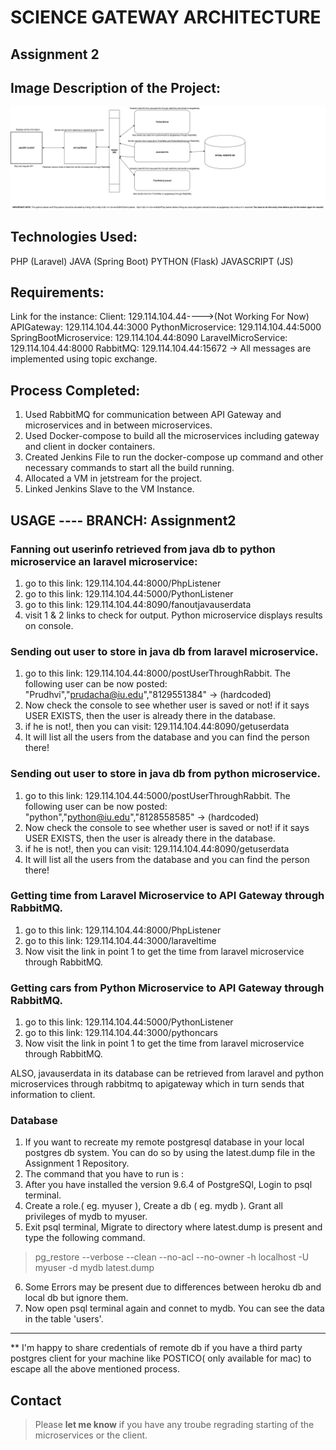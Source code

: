 # SCIENCE GATEWAY ARCHITECTURE

## Assignment 2

## Image Description of the Project:

![alt text](https://github.com/airavata-courses/stephenpaul2727/blob/Assignment2/Assignment2/assignment2sga.png "Project Image Layout")

## Technologies Used:

PHP (Laravel)
JAVA (Spring Boot)
PYTHON (Flask)
JAVASCRIPT (JS)

## Requirements:
Link for the instance:
Client: 129.114.104.44---->(Not Working For Now)
APIGateway: 129.114.104.44:3000
PythonMicroservice: 129.114.104.44:5000
SpringBootMicroservice: 129.114.104.44:8090
LaravelMicroService: 129.114.104.44:8000
RabbitMQ: 129.114.104.44:15672 -> All messages are implemented using topic exchange. 

## Process Completed:
1. Used RabbitMQ for communication between API Gateway and microservices and in between microservices.
2. Used Docker-compose to build all the microservices including gateway and client in docker containers.
3. Created Jenkins File to run the docker-compose up command and other necessary commands to start all the build running.
4. Allocated a VM in jetstream for the project. 
5. Linked Jenkins Slave to the VM Instance.


## USAGE ---- BRANCH: Assignment2

### Fanning out userinfo retrieved from java db to python microservice an laravel microservice:

1. go to this link: 129.114.104.44:8000/PhpListener
2. go to this link: 129.114.104.44:5000/PythonListener
3. go to this link: 129.114.104.44:8090/fanoutjavauserdata
4. visit 1 & 2 links to check for output. Python microservice displays results on console.

### Sending out user to store in java db from laravel microservice.

1. go to this link: 129.114.104.44:8000/postUserThroughRabbit. The following user can be now posted:
"Prudhvi","prudacha@iu.edu","8129551384" -> (hardcoded)
2. Now check the console to see whether user is saved or not! if it says USER EXISTS, then the user is already there in the database.
3. if he is not!, then you can visit: 129.114.104.44:8090/getuserdata 
4. It will list all the users from the database and you can find the person there!

### Sending out user to store in java db from python microservice.

1. go to this link: 129.114.104.44:5000/postUserThroughRabbit. The following user can be now posted:
"python","python@iu.edu","8128558585" -> (hardcoded)
2. Now check the console to see whether user is saved or not! if it says USER EXISTS, then the user is already there in the database.
3. if he is not!, then you can visit: 129.114.104.44:8090/getuserdata 
4. It will list all the users from the database and you can find the person there!

### Getting time from Laravel Microservice to API Gateway through RabbitMQ.

1. go to this link: 129.114.104.44:8000/PhpListener
2. go to this link: 129.114.104.44:3000/laraveltime
3. Now visit the link in point 1 to get the time from laravel microservice through RabbitMQ.

### Getting cars from Python Microservice to API Gateway through RabbitMQ.
1. go to this link: 129.114.104.44:5000/PythonListener
2. go to this link: 129.114.104.44:3000/pythoncars
3. Now visit the link in point 1 to get the time from laravel microservice through RabbitMQ.

ALSO, javauserdata in its database can be retrieved from laravel and python microservices through rabbitmq to apigateway which in turn sends that information to client. 


### Database

1. If you want to recreate my remote postgresql database in your local postgres db system. You can do so by using the latest.dump file in the Assignment 1 Repository.
2. The command that you have to run is :
3. After you have installed the version 9.6.4 of PostgreSQl, Login to psql terminal.
4. Create a role.( eg. myuser ), Create a db ( eg. mydb ). Grant all privileges of mydb to myuser. 
5. Exit psql terminal, Migrate to directory where latest.dump is present and type the following command.
> pg_restore --verbose --clean --no-acl --no-owner -h localhost -U myuser -d mydb latest.dump
6. Some Errors may be present due to differences between heroku db and local db but ignore them.
7. Now open psql terminal again and connet to mydb. You can see the data in the table 'users'.
-------------------------------------------------------------------------------------------------------
** I'm happy to share credentials of remote db if you have a third party postgres client for your machine like POSTICO( only available for mac) to escape all the above mentioned process.

## Contact

> Please **let me know** if you have any troube regrading starting of the microservices or the client.




